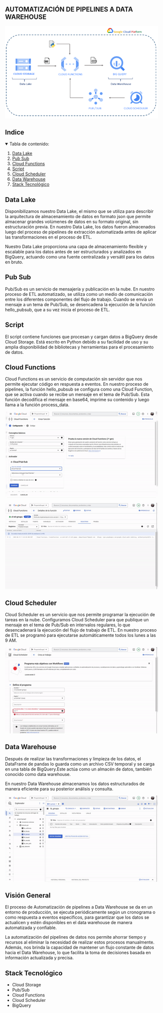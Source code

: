 
## AUTOMATIZACIÓN DE PIPELINES A DATA WAREHOUSE

<p align="center">
  <img src="https://github.com/Adapa22/PF-YelpGoogleMaps/blob/main/src/etl3.PNG">
</p>

<!-- TABLA DE CONTENIDO -->
## Indice
<details open="open">
  <summary>Tabla de contenido: </summary>
  <ol>
    <li>
      <a href="#Data-Lake">Data Lake</a>
    </li>
    <li>
      <a href="#Pub-Sub">Pub Sub</a>
    </li>
    <li>
      <a href="#Cloud-Functions">Cloud Functions</a>
    </li>
    <li>
      <a href="#Script">Script</a>
    </li>
    <li>
      <a href="#Cloud-Scheduler">Cloud Scheduler</a>
    </li>
    <li>
      <a href="#Data-Warehouse">Data Warehouse</a>
    </li>
    <li>
      <a href="#Stack-Tech">Stack Tecnológico</a>
    </li>
  </ol>
</details>

## Data Lake
Disponibilizamos nuestro Data Lake, el mismo que se utiliza para describir la arquitectura de almacenamiento de datos en formato json que permite almacenar grandes volúmenes de datos en su formato original, sin estructuración previa. En nuestro Data Lake, los datos fueron almacenados luego del proceso de pipelines de extracción automatizada antes de aplicar las transformaciones en el proceso de ETL.

Nuestro Data Lake proporciona una capa de almacenamiento flexible y escalable para los datos antes de ser estructurados y analizados en BigQuery, actuando como una fuente centralizada y versátil para los datos en bruto.


## Pub Sub
Pub/Sub es un servicio de mensajería y publicación en la nube. En nuestro proceso de ETL automatizado, se utiliza como un medio de comunicación entre los diferentes componentes del flujo de trabajo. Cuando se envía un mensaje a un tema de Pub/Sub, se desencadena la ejecución de la función hello_pubsub, que a su vez inicia el proceso de ETL.

## Script
El script contiene funciones que procesan y cargan datos a BigQuery desde Cloud Storage. Está escrito en Python debido a su facilidad de uso y su amplia disponibilidad de bibliotecas y herramientas para el procesamiento de datos.

## Cloud Functions
Cloud Functions es un servicio de computación sin servidor que nos permite ejecutar código en respuesta a eventos. En nuestro proceso de pipelines, la función hello_pubsub se configura como una Cloud Function, que se activa cuando se recibe un mensaje en el tema de Pub/Sub. Esta función decodifica el mensaje en base64, imprime su contenido y luego llama a la función process_data.

<p align="center">
  <img src="https://github.com/Adapa22/PF-YelpGoogleMaps/blob/main/src/cf.gif">
</p>
<p align="center">
  <img src="https://github.com/Adapa22/PF-YelpGoogleMaps/blob/main/src/cf2.gif">
</p>

## Cloud Scheduler
Cloud Scheduler es un servicio que nos permite programar la ejecución de tareas en la nube. Configuramos Cloud Scheduler para que publique un mensaje en el tema de Pub/Sub en intervalos regulares, lo que desencadenará la ejecución del flujo de trabajo de ETL. En nuestro proceso de ETL se programó para ejecutarse automáticamente todos los lunes a las 9 AM. 

<p align="center">
  <img src="https://github.com/Adapa22/PF-YelpGoogleMaps/blob/main/src/csch.gif">
</p>

## Data Warehouse
Después de realizar las transformaciones y limpieza de los datos, el DataFrame de pandas lo guarda como un archivo CSV temporal y se carga en una tabla de BigQuery.Este actúa como un almacén de datos, también conocido como data warehouse.

En nuestro Data Warehouse almacenamos los datos estructurados de manera eficiente para su posterior análisis y consulta.

<p align="center">
  <img src="https://github.com/Adapa22/PF-YelpGoogleMaps/blob/main/src/bq.gif">
</p>

## Visión General
El proceso de Automatización de pipelines a Data Warehouse se da en un entorno de producción, se ejecuta periódicamente según un cronograma o como respuesta a eventos específicos, para garantizar que los datos se actualicen y estén disponibles en el data warehouse de manera automatizada y confiable.

La automatización del pipelines de datos nos permite ahorrar tiempo y recursos al eliminar la necesidad de realizar estos procesos manualmente. Además, nos brinda la capacidad de mantener un flujo constante de datos hacia el Data Warehouse, lo que facilita la toma de decisiones basada en información actualizada y precisa.

## Stack Tecnológico
+ Cloud Storage
+ Pub/Sub
+ Cloud Functions
+ Cloud Scheduler
+ BigQuery



